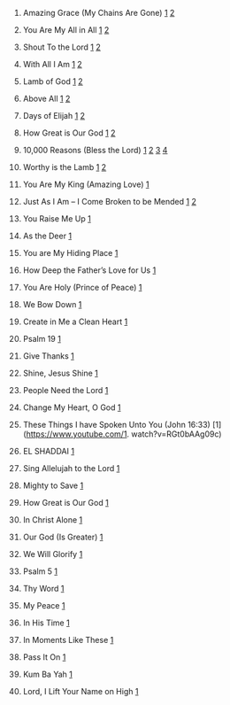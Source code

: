 1. Amazing Grace  (My Chains Are Gone)
[1](http://www.bing.com/search?FORM=UWDFTU&PC=SKY2&q=Amazing+Grace+My+Chains+Are+Gone+Chris+Tomlin&src=IE-TopResult&conversationid=)
[2](http://www.bing.com/videos/search?q=amazing+grace+my+chains+are+gone+in+chinese&FORM=VIRE3#view=detail&mid=CA14A3E40990ECED0CC5CA14A3E40990ECED0CC5)

1. You Are My All in All
[1](https://www.youtube.com/watch?v=zC617kE1maU)
[2](https://www.youtube.com/watch?v=8xIV2-JyQLo)

1. Shout To the Lord
[1](https://www.youtube.com/watch?v=gn5CMSSAx_c)
[2](http://www.bing.com/videos/search?q=shout+to+the+lord+in+chinese&FORM=VIRE1#view=detail&mid=71DFE703EC27D0B4F3C771DFE703EC27D0B4F3C7)

1. With All I Am
[1](https://www.youtube.com/watch?v=FMrAafe7Mns)
[2](http://www.bing.com/videos/search?q=with+all+i+am+in+chinese&FORM=VIRE1#view=detail&mid=E9417479E3F1E1F8D813E9417479E3F1E1F8D813)

1. Lamb of God
[1](https://www.youtube.com/watch?v=RPClih1HLPg)
[2](http://www.bing.com/videos/search?q=lamb+of+god+in+chinese&FORM=VIRE3#view=detail&mid=706E6645C4D9DED34C03706E6645C4D9DED34C03)

1. Above All
[1](https://www.youtube.com/watch?v=-4RcdeFN3Dk)
[2](https://www.youtube.com/watch?v=8qcgfOi0AHI)

1. Days of Elijah 
[1](https://www.youtube.com/watch?v=yWSATpx7uzkh)
[2](https://www.youtube.com/watch?v=8pYNLSM_fbs)

1. How Great is Our God
[1](https://www.youtube.com/watch?v=cKLQ1td3MbE)
[2](https://www.youtube.com/watch?v=AP3zwcaV8GE)

1. 10,000 Reasons (Bless the Lord)
[1](https://www.youtube.com/watch?v=DXDGE_lRI0E)
[2](https://www.youtube.com/watch?v=2jiax0OjAio)
[3](https://www.youtube.com/watch?v=IX98gLdsCgs)
[4](https://www.youtube.com/watch?v=ZvttMaDwYDg)

1. Worthy is the Lamb
[1](https://www.youtube.com/watch?v=4pAHDpUjuqs)
[2](https://www.youtube.com/watch?v=O-KDm68yUZk)

1. You Are My King (Amazing Love) 
[1](https://www.youtube.com/watch?v=Dooif2-yAoI)

1. Just As I Am – I Come Broken to be Mended
[1](https://www.youtube.com/watch?v=TGXDfxWM2r0)
[2](https://www.youtube.com/watch?v=7DUXYfuaYrs)

1. You Raise Me Up
[1](https://www.youtube.com/watch?v=oni0tO_HN30)

1. As the Deer 
[1](https://www.youtube.com/watch?v=UZv3jzOTE70)

1. You are My Hiding Place
[1](https://www.youtube.com/watch?v=_dR0H0tAYT8)

1. How Deep the Father’s Love for Us 
[1](https://www.youtube.com/watch?v=1vmY2ztb5xc)

1. You Are Holy (Prince of Peace)
[1](https://www.youtube.com/watch?v=KYkq2uhspVw)

1. We Bow Down
[1](https://www.youtube.com/watch?v=1rjmBNKk-4w)

1. Create in Me a Clean Heart
[1](https://www.youtube.com/watch?v=BGPmMcDeRpM)
1. Psalm 19
[1](https://www.youtube.com/watch?v=bkgEyMTty3s)
1. Give Thanks
[1](https://www.youtube.com/watch?v=Bk_7wUR2Wdg)
1. Shine, Jesus Shine
[1](https://www.youtube.com/watch?v=J3iB30gCqAc)
1. People Need the Lord
[1](https://www.youtube.com/watch?v=AibBR6j2g54)
1. Change My Heart, O God
[1](https://www.youtube.com/watch?v=DwudqCO7mSQ)
1. These Things I have Spoken Unto You (John 16:33)
[1](https://www.youtube.com/1. watch?v=RGt0bAAg09c)
1. EL SHADDAI
[1](https://www.youtube.com/watch?v=DuXB1a3NBCw)
1. Sing Allelujah to the Lord
[1](https://www.youtube.com/watch?v=86WPXjsRmnU)
1. Mighty to Save
[1](https://www.youtube.com/watch?v=iB-yX5p0p4I)
1. How Great is Our God
[1](https://www.youtube.com/watch?v=cKLQ1td3MbE)
1. In Christ Alone
[1](https://www.youtube.com/watch?v=ENtL_li4GbE)
1. Our God (Is Greater)
[1](https://www.youtube.com/watch?v=p-6YdT1DEO8)
1. We Will Glorify
[1](https://www.youtube.com/watch?v=YuJqXfUbOw8)
1. Psalm 5
[1](https://www.youtube.com/watch?v=1y_R7DnMc2I)
1. Thy Word
[1](https://www.youtube.com/watch?v=O9VKSBForJY)
1. My Peace
[1](https://www.youtube.com/watch?v=ls01XGV7oA0)
1. In His Time
[1](https://www.youtube.com/watch?v=Wo-rGzx2OZk)
1. In Moments Like These
[1](https://www.youtube.com/watch?v=_Wm57-iSYyk)
1. Pass It On
[1](https://www.youtube.com/watch?v=mTQAxgAJmpk)
1. Kum Ba Yah
[1](https://www.youtube.com/watch?v=VJJnu3qaquE)
1. Lord, I Lift Your Name on High
[1](https://www.youtube.com/watch?v=COQ6cni_TG8)

